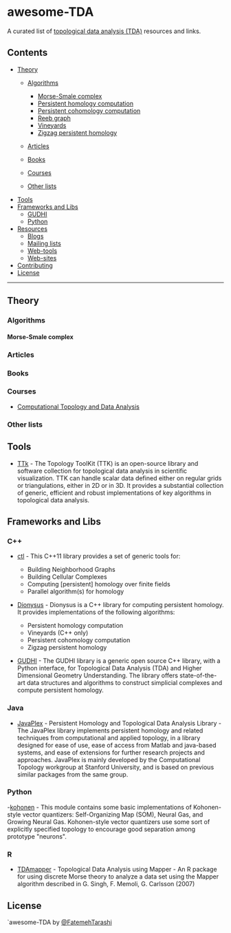 # awesome-TDA

A curated list of [topological data analysis (TDA)](https://en.wikipedia.org/wiki/Topological_data_analysis) resources and links.

## Contents

<!--lint disable no-missing-blank-lines alphabetize-lists list-item-punctuation-->

- [Theory](#theory)
  - [Algorithms](#algorithms)
    - [Morse-Smale complex](#Morse-Smale-complex)
    - [Persistent homology computation](#Persistent-homology-computation)
    - [Persistent cohomology computation](#Persistent-cohomology-computation)
    - [Reeb graph](#Reeb-graph)
    - [Vineyards](#Vineyards)
    - [Zigzag persistent homology ](#Zigzag-persistent-homology )

    
  - [Articles](#articles)
  - [Books](#books)
  - [Courses](#courses)
  - [Other lists](#other-lists)
- [Tools](#tools)
- [Frameworks and Libs](#frameworks-and-libs)
  - [GUDHI](#GUDHI)
  - [Python](#python)
- [Resources](#resources)
  - [Blogs](#blogs)
  - [Mailing lists](#mailing-lists)
  - [Web-tools](#web-tools)
  - [Web-sites](#web-sites)
- [Contributing](#contributing)
- [License](#license)

<!--lint enable no-missing-blank-lines alphabetize-lists list-item-punctuation-->

- - -

## Theory

### Algorithms

#### Morse-Smale complex

### Articles

### Books

### Courses
- [Computational Topology and Data Analysis](http://web.cse.ohio-state.edu/~dey.8/course/CTDA/CTDA.html)

### Other lists

## Tools
- [TTk](https://topology-tool-kit.github.io/index.html) - The Topology ToolKit (TTK) is an open-source library and software collection for topological data analysis in scientific visualization. TTK can handle scalar data defined either on regular grids or triangulations, either in 2D or in 3D. It provides a substantial collection of generic, efficient and robust implementations of key algorithms in topological data analysis.

## Frameworks and Libs

### C++
- [ctl](https://github.com/appliedtopology/ctl) - This C++11 library provides a set of generic tools for:
  - Building Neighborhood Graphs
  - Building Cellular Complexes
  - Computing [persistent] homology over finite fields
  - Parallel algorithm(s) for homology


- [Dionysus](http://mrzv.org/software/dionysus/) - Dionysus is a C++ library for computing persistent homology. It provides implementations of the following algorithms:
  - Persistent homology computation 
  - Vineyards (C++ only)
  - Persistent cohomology computation 
  - Zigzag persistent homology 

- [GUDHI](http://gudhi.gforge.inria.fr/) - The GUDHI library is a generic open source C++ library, with a Python interface, for Topological Data Analysis (TDA) and Higher Dimensional Geometry Understanding. The library offers state-of-the-art data structures and algorithms to construct simplicial complexes and compute persistent homology.

### Java
  - [JavaPlex](https://github.com/appliedtopology/javaplex) - Persistent Homology and Topological Data Analysis Library - The JavaPlex library implements persistent homology and related techniques from computational and applied topology, in a library designed for ease of use, ease of access from Matlab and java-based systems, and ease of extensions for further research projects and approaches. JavaPlex is mainly developed by the Computational Topology workgroup at Stanford University, and is based on previous similar packages from the same group.

### Python
-[kohonen](https://github.com/lmjohns3/kohonen) - This module contains some basic implementations of Kohonen-style vector quantizers: Self-Organizing Map (SOM), Neural Gas, and Growing Neural Gas. Kohonen-style vector quantizers use some sort of explicitly specified topology to encourage good separation among prototype "neurons".

### R
- [TDAmapper](https://github.com/paultpearson/TDAmapper/) - Topological Data Analysis using Mapper - An R package for using discrete Morse theory to analyze a data set using the Mapper algorithm described in G. Singh, F. Memoli, G. Carlsson (2007)

## License

`awesome-TDA by [@FatemehTarashi](https://github.com/FatemehTarashi)
